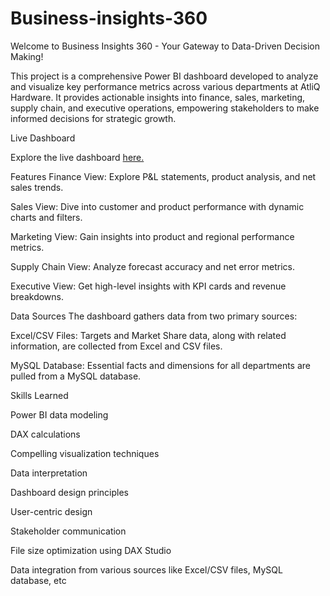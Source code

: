 # Business-insights-360

Welcome to Business Insights 360 - Your Gateway to Data-Driven Decision Making!

This project is a comprehensive Power BI dashboard developed to analyze and visualize key performance metrics across various departments at AtliQ Hardware. It provides actionable insights into finance, sales, marketing, supply chain, and executive operations, empowering stakeholders to make informed decisions for strategic growth.

Live Dashboard

Explore the live dashboard [here.](https://app.powerbi.com/view?r=eyJrIjoiOTczZWQ0MGItMzMxYy00ZjdhLWJlOWMtOWM1NmVmYTZlZmM1IiwidCI6ImM2ZTU0OWIzLTVmNDUtNDAzMi1hYWU5LWQ0MjQ0ZGM1YjJjNCJ9)

Features
Finance View: Explore P&L statements, product analysis, and net sales trends.

Sales View: Dive into customer and product performance with dynamic charts and filters.

Marketing View: Gain insights into product and regional performance metrics.

Supply Chain View: Analyze forecast accuracy and net error metrics.

Executive View: Get high-level insights with KPI cards and revenue breakdowns.

Data Sources
The dashboard gathers data from two primary sources:

Excel/CSV Files: Targets and Market Share data, along with related information, are collected from Excel and CSV files.

MySQL Database: Essential facts and dimensions for all departments are pulled from a MySQL database.

Skills Learned

Power BI data modeling

DAX calculations

Compelling visualization techniques

Data interpretation

Dashboard design principles

User-centric design

Stakeholder communication

File size optimization using DAX Studio

Data integration from various sources like Excel/CSV files, MySQL database, etc
